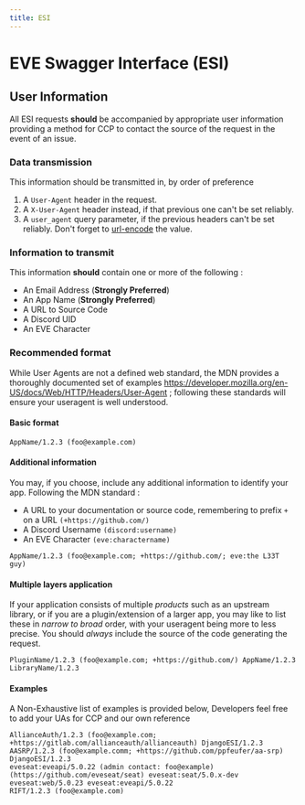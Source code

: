 ```yaml
---
title: ESI
---
```

# EVE Swagger Interface (ESI)

## User Information

All ESI requests **should** be accompanied by appropriate user information providing a method for CCP to contact the source of the request in the event of an issue.

### Data transmission

This information should be transmitted in, by order of preference 
 1. A `User-Agent` header in the request.
 2. A `X-User-Agent` header instead, if that previous one can't be set reliably.
 3. A `user_agent` query parameter, if the previous headers can't be set reliably. Don't forget to [url-encode](https://www.rfc-editor.org/rfc/rfc3986#section-2.1) the value.

### Information to transmit

This information **should** contain one or more of the following :

- An Email Address (**Strongly Preferred**)
- An App Name (**Strongly Preferred**)
- A URL to Source Code
- A Discord UID
- An EVE Character

### Recommended format

While User Agents are not a defined web standard, the MDN provides a thoroughly documented set of examples <https://developer.mozilla.org/en-US/docs/Web/HTTP/Headers/User-Agent> ; following these standards will ensure your useragent is well understood.

#### Basic format

```text
AppName/1.2.3 (foo@example.com)
```
#### Additional information

You may, if you choose, include any additional information to identify your app. Following the MDN standard :

- A URL to your documentation or source code, remembering to prefix `+` on a URL `(+https://github.com/)`
- A Discord Username `(discord:username)`
- An EVE Character `(eve:charactername)`


```text
AppName/1.2.3 (foo@example.com; +https://github.com/; eve:the L33T guy)
```

#### Multiple layers application

If your application consists of multiple _products_ such as an upstream library, or if you are a plugin/extension of a larger app, you may like to list these in _narrow to broad_ order, with your useragent being more to less precise. You should _always_ include the source of the code generating the request.

```text
PluginName/1.2.3 (foo@example.com; +https://github.com/) AppName/1.2.3 LibraryName/1.2.3
```

#### Examples

A Non-Exhaustive list of examples is provided below, Developers feel free to add your UAs for CCP and our own reference

```text
AllianceAuth/1.2.3 (foo@example.com; +https://gitlab.com/allianceauth/allianceauth) DjangoESI/1.2.3
AASRP/1.2.3 (foo@example.comm; +https://github.com/ppfeufer/aa-srp) DjangoESI/1.2.3
eveseat:eveapi/5.0.22 (admin contact: foo@example) (https://github.com/eveseat/seat) eveseat:seat/5.0.x-dev eveseat:web/5.0.23 eveseat:eveapi/5.0.22
RIFT/1.2.3 (foo@example.com)
```
